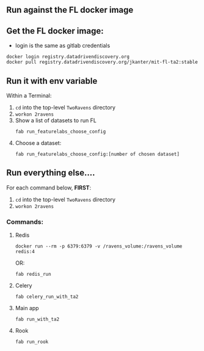 
## Run against the FL docker image

## Get the FL docker image:

 - login is the same as gitlab credentials

```
docker login registry.datadrivendiscovery.org
docker pull registry.datadrivendiscovery.org/jkanter/mit-fl-ta2:stable
```

## Run it with env variable

Within a Terminal:
1. `cd` into the top-level `TwoRavens` directory
1. `workon 2ravens`
1. Show a list of datasets to run FL
    ```
    fab run_featurelabs_choose_config
    ```
1. Choose a dataset:
    ```
    fab run_featurelabs_choose_config:[number of chosen dataset]
    ```
    
## Run everything else....

For each command below, **FIRST**:
1. `cd` into the top-level `TwoRavens` directory
1. `workon 2ravens`

### Commands:

1. Redis
    ```
    docker run --rm -p 6379:6379 -v /ravens_volume:/ravens_volume redis:4
    ```
    OR: 
    ```
    fab redis_run
    ```
1. Celery
    ```
    fab celery_run_with_ta2
    ```
1. Main app
    ```
    fab run_with_ta2
    ```
1. Rook
    ```
    fab run_rook
    ```
